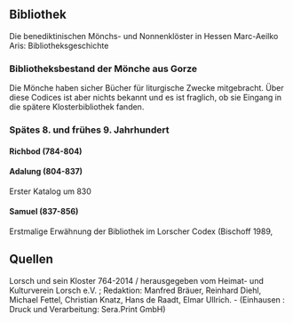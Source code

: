 ## Bibliothek
Die benediktinischen Mönchs- und Nonnenklöster in Hessen
Marc-Aeilko Aris: Bibliotheksgeschichte

### Bibliotheksbestand der Mönche aus Gorze
Die Mönche haben sicher Bücher für liturgische Zwecke mitgebracht. 
Über diese Codices ist aber nichts bekannt und es ist fraglich, ob sie Eingang in die spätere Klosterbibliothek fanden.

### Spätes 8. und frühes 9. Jahrhundert
#### Richbod (784-804)
#### Adalung (804-837)
Erster Katalog um 830

#### Samuel (837-856)
Erstmalige Erwähnung der Bibliothek im Lorscher Codex (Bischoff 1989, 


## Quellen	
Lorsch und sein Kloster 764-2014 / herausgegeben vom Heimat- und Kulturverein Lorsch e.V. ; Redaktion: Manfred Bräuer, Reinhard Diehl, Michael Fettel, Christian Knatz, Hans de Raadt, Elmar Ullrich. - (Einhausen : Druck und Verarbeitung: Sera.Print GmbH)
